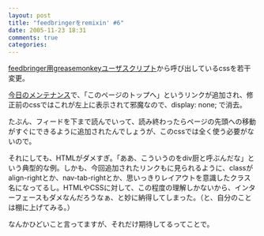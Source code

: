 ```yaml
---
layout: post
title: "feedbringerをremixin' #6"
date: 2005-11-23 18:31
comments: true
categories: 
---
```

<p class="entryBody">
<a href="/js/feedbringer2.user.js" target="_blank">feedbringer用greasemonkeyユーザスクリプト</a>から呼び出しているcssを若干変更。
</p>

<p class="entryBody">
<a href="http://blog.feedbringer.net/feed/archives/2005/08/814_2.html" target="_blank">今日のメンテナンス</a>で、「このページのトップへ」というリンクが追加され、修正前のcssではこれが左上に表示されて邪魔なので、display: none; で消去。
</p>

<p class="entryBody">
たぶん、フィードを下まで読んでいって、読み終わったらページの先頭への移動がすぐにできるように追加されたんでしょうが、このcssでは全く使う必要がないので。
</p>

<p class="entryBody">
それにしても、HTMLがダメすぎ。「ああ、こういうのをdiv厨と呼ぶんだな」という典型的な例。しかも、今回追加されたリンクもに見られるように、classがalign-rightとか、nav-tab-rightとか、思いっきりレイアウトを意識したクラス名になってるし。HTMLやCSSに対して、この程度の理解しかないから、インターフェースもダメなんだろうなぁ、と妙に納得してしまった。（と、自分のことは棚に上げてみる。）
</p>

<p class="entryBody">
なんかひどいこと言ってますが、それだけ期待してるってことで。
</p>